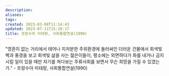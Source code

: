 ```yaml
---
description:
aliases: 
tags: 
created: 2023-03-08T11:14:43
updated: 2023-07-11T15:20:17
title: 프랑수아 미테랑, 사회통합연설(1990)
---
```

"영혼이 없는 거리에서 태어나 지저분한 주위환경에 둘러싸인 더러운 건물에서 회색빛 벽과 풍경을 보고 회색빛 삶을 사는 젊은이들이, 평소에는 외면하다가 화를 내거나 금지시킬 일이 있을 때만 자기를 쳐다보는 주류사회를 보면서 무슨 희망을 가질 수 있겠는가." - 프랑수아 미테랑, 사회통합연설(1990)
